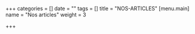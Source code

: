 +++
categories = []
date = ""
tags = []
title = "NOS-ARTICLES"
[menu.main]
name = "Nos articles"
weight = 3

+++
